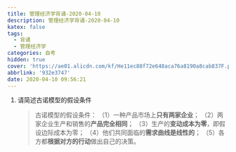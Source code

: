 ```yaml
---
title: 管理经济学背诵-2020-04-10
description: 管理经济学背诵-2020-04-10
katex: false
tags:
  - 背诵
  - 管理经济学
categories: 自考
hidden: true
cover: 'https://ae01.alicdn.com/kf/He11ec88f72e648aca76a8190a8cab837F.png'
abbrlink: '932e3747'
date: 2020-04-10 09:56:21
---
```


1. 请简述古诺模型的假设条件

   > 古诺模型的假设条件： 
   > （1）一种产品市场上**只有两家企业**； 
   > （2）两家企业生产和销售的**产品完全相同**； 
   > （3）生产的**变动成本为零**，即假设边际成本为零； 
   > （4）他们共同面临的**需求曲线是线性的**； 
   > （5）各方都**根据对方的行动**做出自己的决策。 

